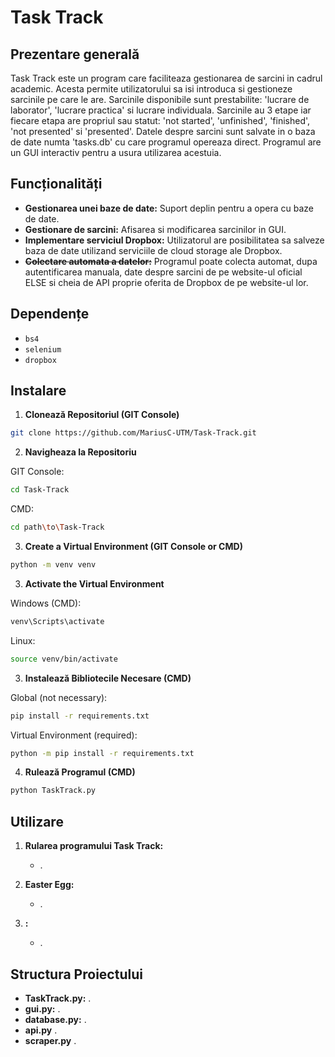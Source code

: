 # Task Track

## Prezentare generală

Task Track este un program care faciliteaza gestionarea de sarcini in cadrul academic. Acesta permite utilizatorului sa isi introduca si gestioneze sarcinile pe care le are. Sarcinile disponibile sunt prestabilite: 'lucrare de laborator', 'lucrare practica' si lucrare individuala. Sarcinile au 3 etape iar fiecare etapa are propriul sau statut: 'not started', 'unfinished', 'finished', 'not presented' si 'presented'. Datele despre sarcini sunt salvate in o baza de date numta 'tasks.db' cu care programul opereaza direct. Programul are un GUI interactiv pentru a usura utilizarea acestuia.

## Funcționalități

- **Gestionarea unei baze de date:** Suport deplin pentru a opera cu baze de date.
- **Gestionare de sarcini:** Afisarea si modificarea sarcinilor in GUI.
- **Implementare serviciul Dropbox:** Utilizatorul are posibilitatea sa salveze baza de date utilizand serviciile de cloud storage ale Dropbox.
- ~~**Colectare automata a datelor:**~~ Programul poate colecta automat, dupa autentificarea manuala, date despre sarcini de pe website-ul oficial ELSE si cheia de API proprie oferita de Dropbox de pe website-ul lor. 

## Dependențe

- `bs4`
- `selenium`
- `dropbox`

## Instalare

1. **Clonează Repositoriul (GIT Console)**

```bash
git clone https://github.com/MariusC-UTM/Task-Track.git
```

2. **Navigheaza la Repositoriu**

GIT Console:
```bash
cd Task-Track
```

CMD:
```bash
cd path\to\Task-Track
```

3. **Create a Virtual Environment (GIT Console or CMD)**

```bash
python -m venv venv
```

3. **Activate the Virtual Environment**

Windows (CMD):
```bash
venv\Scripts\activate
```

Linux:
```bash
source venv/bin/activate
```

3. **Instalează Bibliotecile Necesare (CMD)**

Global (not necessary):
```bash
pip install -r requirements.txt
```

Virtual Environment (required):
```bash
python -m pip install -r requirements.txt
```

4. **Rulează Programul (CMD)**

```bash
python TaskTrack.py
```

## Utilizare

1. **Rularea programului Task Track:**
    - .

2. **Easter Egg:**
    - .

3. **:**
    - .

## Structura Proiectului

- **TaskTrack.py:** .
- **gui.py:** .
- **database.py:** .
- **api.py** .
- **scraper.py** .

